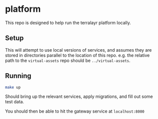 # platform

This repo is designed to help run the terralayr platform locally.

## Setup

This will attempt to use local versions of services, and assumes they are stored in directories 
parallel to the location of this repo. e.g. the relative path to the `virtual-assets` repo should
be `../virtual-assets`.

## Running

```bash
make up
```

Should bring up the relevant services, apply migrations, and fill out some test data.

You should then be able to hit the gateway service at `localhost:8000`